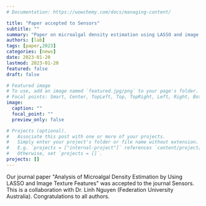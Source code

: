 ```yaml
---
# Documentation: https://wowchemy.com/docs/managing-content/

title: "Paper accepted to Sensors"
subtitle: ""
summary: "Paper on microalgal density estimation using LASSO and image texture features was accepted to the journal Sensors."
authors: [lab]
tags: [paper,2023]
categories: [news]
date: 2023-01-20
lastmod: 2023-01-20
featured: false
draft: false

# Featured image
# To use, add an image named `featured.jpg/png` to your page's folder.
# Focal points: Smart, Center, TopLeft, Top, TopRight, Left, Right, BottomLeft, Bottom, BottomRight.
image:
  caption: ""
  focal_point: ""
  preview_only: false

# Projects (optional).
#   Associate this post with one or more of your projects.
#   Simply enter your project's folder or file name without extension.
#   E.g. `projects = ["internal-project"]` references `content/project/deep-learning/index.md`.
#   Otherwise, set `projects = []`.
projects: []
---
```


Our journal paper "Analysis of Microalgal Density Estimation by Using LASSO and Image Texture Features" was accepted to the journal Sensors.  This is a collaboration with Dr. Linh Nguyen (Federation University Australia).  Congratulations to all authors.
